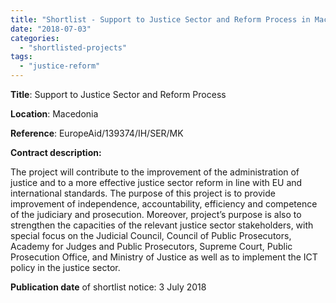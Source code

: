 ```yaml
---
title: "Shortlist - Support to Justice Sector and Reform Process in Macedonia"
date: "2018-07-03"
categories: 
  - "shortlisted-projects"
tags: 
  - "justice-reform"
---
```


**Title**: Support to Justice Sector and Reform Process

**Location**: Macedonia

**Reference**: EuropeAid/139374/IH/SER/MK

**Contract description:**

The project will contribute to the improvement of the administration of justice and to a more effective justice sector reform in line with EU and international standards. The purpose of this project is to provide improvement of independence, accountability, efficiency and competence of the judiciary and prosecution. Moreover, project’s purpose is also to strengthen the capacities of the relevant justice sector stakeholders, with special focus on the Judicial Council, Council of Public Prosecutors, Academy for Judges and Public Prosecutors, Supreme Court, Public Prosecution Office, and Ministry of Justice as well as to implement the ICT policy in the justice sector.

**Publication date** of shortlist notice: 3 July 2018
